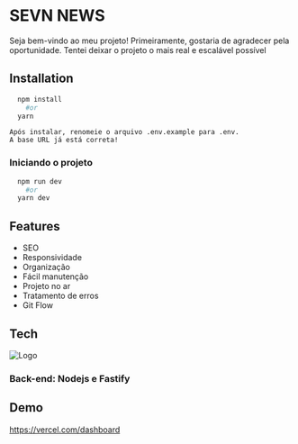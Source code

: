 
# SEVN NEWS

Seja bem-vindo ao meu projeto! Primeiramente, gostaria de agradecer pela oportunidade. Tentei deixar o projeto o mais real e escalável possível



## Installation



```bash
  npm install 
    #or
  yarn
```
    Após instalar, renomeie o arquivo .env.example para .env.
    A base URL já está correta!

### Iniciando o projeto

```bash
  npm run dev
    #or
  yarn dev
```
## Features

- SEO
- Responsividade
- Organização
- Fácil manutenção
- Projeto no ar
- Tratamento de erros
- Git Flow


## Tech 


![Logo](https://skillicons.dev/icons?i=nextjs,css,typescript)

### Back-end: Nodejs e Fastify




## Demo

https://vercel.com/dashboard

